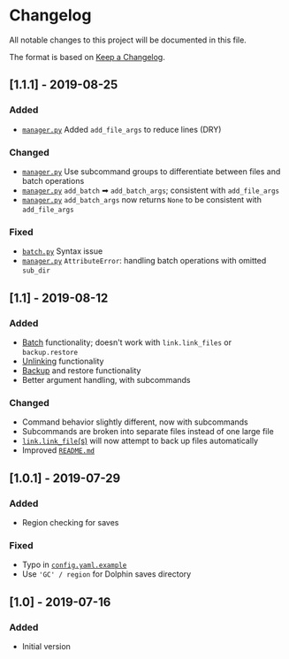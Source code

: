 # Changelog
All notable changes to this project will be documented in this file.

The format is based on [Keep a Changelog](https://keepachangelog.com/en/1.0.0/).

## [1.1.1] - 2019-08-25
### Added
- [`manager.py`](manager.py) Added `add_file_args` to reduce lines (DRY)

### Changed
- [`manager.py`](manager.py) Use subcommand groups to differentiate between files and batch operations
- [`manager.py`](manager.py) `add_batch` ➡ `add_batch_args`; consistent with `add_file_args`
- [`manager.py`](manager.py) `add_batch_args` now returns `None` to be consistent with `add_file_args`

### Fixed
- [`batch.py`](batch.py) Syntax issue
- [`manager.py`](manager.py) `AttributeError`: handling batch operations with omitted `sub_dir`

## [1.1] - 2019-08-12
### Added
- [Batch](batch.py) functionality; doesn't work with `link.link_files` or `backup.restore`
- [Unlinking](link.py) functionality
- [Backup](backup.py) and restore functionality
- Better argument handling, with subcommands

### Changed
- Command behavior slightly different, now with subcommands
- Subcommands are broken into separate files instead of one large file
- [`link.link_file`(s)](link.py) will now attempt to back up files automatically
- Improved [`README.md`](README.md)

## [1.0.1] - 2019-07-29
### Added
- Region checking for saves

### Fixed
- Typo in [`config.yaml.example`](config.yaml.example)
- Use `'GC' / region` for Dolphin saves directory

## [1.0] - 2019-07-16
### Added
- Initial version
